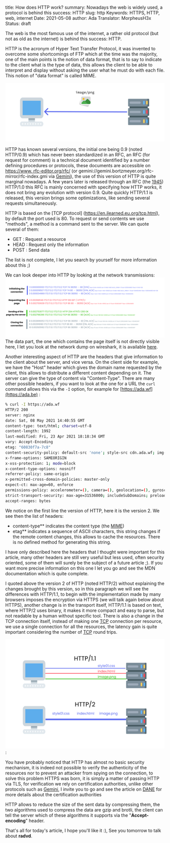 title: How does HTTP work?
summary: Nowadays the web is widely used, a protocol is behind this success: HTTP
slug: http
Keywords: HTTPS, HTTP, web, internet
Date: 2021-05-08
author: Ada
Translator: MorpheusH3x
Status: draft

The web is the most famous use of the internet, a rather old protocol (but not as old as the internet) is behind this success: HTTP.

HTTP is the acronym of Hyper Text Transfer Protocol, it was invented to overcome some shortcomings of FTP which at the time was the majority, one of the main points is the notion of data format, that is to say to indicate to the client what is the type of data, this allows the client to be able to interpret and display without asking the user what he must do with each file. This notion of "data format" is called MIME.

![MIME Scheme](/static/img/http/mime.png)

HTTP has known several versions, the initial one being 0.9 (noted HTTP/0.9) which has never been standardized in an RFC, an RFC (for request for comment) is a technical document identified by a number defining procedures or protocols, these documents are accessible on [https://www. rfc-editor.org/rfc/](https://www.rfc-editor.org/rfc/) (or gemini://gemini.bortzmeyer.org/rfc-mirror/rfc-index.gmi via [Gemini](https://en.ilearned.eu.org/gemini.html)), the use of this version of HTTP is quite marginal nowadays. A few years later is released through an RFC (the [1945](https://www.rfc-editor.org/rfc/rfc1945.html)) HTTP/1.0 this RFC is mainly concerned with specifying how HTTP works, it does not bring any evolution with version 0.9. Quite quickly HTTP/1.1 is released, this version brings some optimizations, like sending several requests simultaneously.

HTTP is based on the [TCP protocol] (https://en.ilearned.eu.org/tcp.html), by default the port used is 80. To request or send contents we use "methods", a method is a command sent to the server. We can quote several of them:

- GET : Request a resource
- HEAD : Request only the information
- POST : Send data

The list is not complete, I let you search by yourself for more information about this ;)

We can look deeper into HTTP by looking at the network transmissions:
![HTTP network capture diagram](/static/img/http/capture_http.png)
The data part, the one which contains the page itself is not directly visible here, I let you look at the network dump on wireshark, it is available [here](/static/misc/http.pcap).


Another interesting aspect of HTTP are the headers that give information to the client about the server, and vice versa. On the client side for example, we have the "Host" header which gives the domain name requested by the client, this allows to distribute a different content depending on it. The server can give the type of content via "Content-Type". There are many other possible headers, if you want to look at the one for a URL the `curl` command allows this via the `-I` option, for example for [https://ada.wf](https://ada.be) :

```bash
% curl -I https://ada.wf
HTTP/2 200 
server: nginx
date: Sat, 08 May 2021 14:40:55 GMT
content-type: text/html; charset=utf-8
content-length: 1992
last-modified: Fri, 23 Apr 2021 18:18:34 GMT
vary: Accept-Encoding
etag: "60830f7a-7c8"
content-security-policy: default-src 'none'; style-src cdn.ada.wf; img-src cdn.ada.be
x-frame-options: SAMEORIGIN
x-xss-protection: 1; mode=block
x-content-type-options: nosniff
referrer-policy: same-origin
x-permitted-cross-domain-policies: master-only
expect-ct: max-age=60, enforce
permissions-policy: accelerometer=(), camera=(), geolocation=(), gyroscope=(), magnetometer=(), microphone=(), payment=(), usb=()
strict-transport-security: max-age=31536000; includeSubDomains; preload
accept-ranges: bytes
```

We notice on the first line the version of HTTP, here it is the version 2. We see then the list of headers:

- content-type** indicates the content type (the [MIME](https://developer.mozilla.org/en-US/docs/Web/HTTP/Basics_of_HTTP/MIME_types))
- etag** indicates a sequence of ASCII characters, this string changes if the remote content changes, this allows to cache the resources. There is no defined method for generating this string.

I have only described here the headers that I thought were important for this article, many other headers are still very useful but less used, often security oriented, some of them will surely be the subject of a future article ;). If you want more precise information on this one I let you go and see the MDN documentation which is quite complete.

I quoted above the version 2 of HTTP (noted HTTP/2) without explaining the changes brought by this version, so in this paragraph we will see the differences with HTTP/1.1, to begin with the implementation made by many browsers imposes the encryption via HTTPS (we will talk again below about HTTPS), another change is in the transport itself, HTTP/1.1 is based on text, where HTTP/2 uses binary, it makes it more compact and easy to parse, but not readable by a human without specific tool. There is also a change in the TCP connection itself, instead of making one [TCP](https://en.ilearned.eu.org/tcp.html) connection per resource, we use a single connection for all the resources, the latency gain is quite important considering the number of [TCP](https://en.ilearned.eu.org/tcp.html) round trips.

![HTTP/2 vs HTTP/1.1 scheme](/static/img/http/http2.png):

You have probably noticed that HTTP has almost no basic security mechanism, it is indeed not possible to verify the authenticity of the resources nor to prevent an attacker from spying on the connection, to solve this problem HTTPS was born, it is simply a matter of passing HTTP via TLS, for verification we rely on certification authorities, unlike other protocols such as [Gemini](https://en.ilearned.eu.org/gemini.html), I invite you to go and see the article on [DANE](https://en.ilearned.eu.org/dane.html) for more details about the certification authorities 

HTTP allows to reduce the size of the sent data by compressing them, the two algorithms used to compress the data are gzip and brotli, the client can tell the server which of these algorithms it supports via the "**Accept-encoding**" header.

That's all for today's article, I hope you'll like it :), See you tomorrow to talk about **radvd**.
